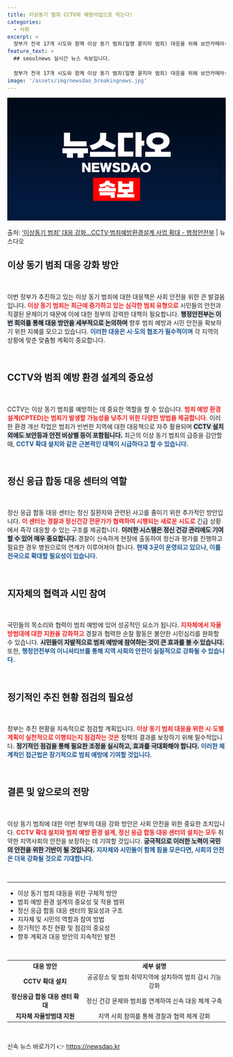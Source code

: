 ```yaml
---
title: 이상동기 범죄 CCTV와 예방사업으로 막는다!
categories:
  - 사회
excerpt: >
  정부가 전국 17개 시도와 함께 이상 동기 범죄(일명 묻지마 범죄) 대응을 위해 보안카메라(CCTV)를 비롯…
feature_text: >
  ## seoulnews 실시간 뉴스 속보입니다.

  정부가 전국 17개 시도와 함께 이상 동기 범죄(일명 묻지마 범죄) 대응을 위해 보안카메라(CCTV)를 비롯…
image: '/assets/img/newsdao_breakingnews.jpg'
---
```


![뉴스다오 속보](/assets/img/newsdao_breakingnews.jpg)

<p>출처: <a href="https://newsdao.kr/1734" rel="dofollow">‘이상동기 범죄’ 대응 강화…CCTV·범죄예방환경설계 사업 확대 - 행정안전부</a> | 뉴스다오</p>

<h2 data-ke-size="size26">이상 동기 범죄 대응 강화 방안</h2>
<p data-ke-size="size16">&nbsp;</p>
이번 정부가 추진하고 있는 이상 동기 범죄에 대한 대응책은 사회 안전을 위한 큰 발걸음입니다. <b><span style="color: #ee2323;">이상 동기 범죄는 최근에 증가하고 있는 심각한 범죄 유형으로</span></b> 시민들의 안전과 직결된 문제이기 때문에 이에 대한 정부의 강력한 대책이 필요합니다. <b><span style="background-color: #21538527;">행정안전부는 이번 회의를 통해 대응 방안을 세부적으로 논의하며</span></b> 향후 범죄 예방과 시민 안전을 확보하기 위한 지혜를 모으고 있습니다. <b><span style="color: #1a5490;">이러한 대응은 시·도의 협조가 필수적이며</span></b> 각 지역의 상황에 맞춘 맞춤형 계획이 중요합니다.

<p data-ke-size="size16">&nbsp;</p>
<h2 data-ke-size="size26">CCTV와 범죄 예방 환경 설계의 중요성</h2>
<p data-ke-size="size16"> &nbsp;</p>
CCTV는 이상 동기 범죄를 예방하는 데 중요한 역할을 할 수 있습니다. <b><span style="color: #ee2323;">범죄 예방 환경 설계(CPTED)는 범죄가 발생할 가능성을 낮추기 위한 다양한 방법을 제공합니다.</span></b> 이러한 환경 개선 작업은 범죄가 빈번한 지역에 대한 대응책으로 자주 활용되며 <b><span style="background-color: #21538527;">CCTV 설치 외에도 보안등과 안전 비상벨 등이 포함됩니다.</span></b> 최근의 이상 동기 범죄의 급증을 감안할 때, <b><span style="color: #1a5490;">CCTV 확대 설치와 같은 근본적인 대책이 시급하다고 할 수 있습니다.</span></b>

<p data-ke-size="size16">&nbsp;</p>
<h2 data-ke-size="size26">정신 응급 합동 대응 센터의 역할</h2>
<p data-ke-size="size16">&nbsp;</p>
정신 응급 합동 대응 센터는 정신 질환자와 관련된 사고를 줄이기 위한 추가적인 방안입니다. <b><span style="color: #ee2323;">이 센터는 경찰과 정신건강 전문가가 협력하여 시행되는 새로운 시도로</span></b> 긴급 상황에서 즉각 대응할 수 있는 구조를 제공합니다. <b><span style="background-color: #21538527;">이러한 시스템은 정신 건강 관리에도 기여할 수 있어 매우 중요합니다.</span></b> 경찰이 신속하게 현장에 출동하여 정신과 평가를 진행하고 필요한 경우 병원으로의 연계가 이루어져야 합니다. <b><span style="color: #1a5490;">현재 3곳이 운영되고 있으나, 이를 전국으로 확대할 필요성이 있습니다.</span></b>

<p data-ke-size="size16">&nbsp;</p>
<h2 data-ke-size="size26">지자체의 협력과 시민 참여</h2>
<p data-ke-size="size16">&nbsp;</p>
국민들의 목소리와 협력이 범죄 예방에 있어 성공적인 요소가 됩니다. <b><span style="color: #ee2323;">지자체에서 자율방범대에 대한 지원을 강화하고</span></b> 경찰과 협력한 순찰 활동은 불안한 시민심리를 완화할 수 있습니다. <b><span style="background-color: #21538527;">시민들이 자발적으로 범죄 예방에 참여하는 것이 큰 효과를 볼 수 있습니다.</span></b> 또한, <b><span style="color: #1a5490;">행정안전부의 이니셔티브를 통해 지역 사회의 안전이 실질적으로 강화될 수 있습니다.</span></b>

<p data-ke-size="size16">&nbsp;</p>
<h2 data-ke-size="size26">정기적인 추진 현황 점검의 필요성</h2>
<p data-ke-size="size16">&nbsp;</p>
정부는 추진 현황을 지속적으로 점검할 계획입니다. <b><span style="color: #ee2323;">이상 동기 범죄 대응을 위한 시·도별 계획이 실천적으로 이행되는지 점검하는 것은</span></b> 정책의 결과를 보장하기 위해 필수적입니다. <b><span style="background-color: #21538527;">정기적인 점검을 통해 필요한 조정을 실시하고, 효과를 극대화해야 합니다.</span></b> <b><span style="color: #1a5490;">이러한 체계적인 접근법은 장기적으로 범죄 예방에 기여할 것입니다.</span></b>

<p data-ke-size="size16">&nbsp;</p>
<h2 data-ke-size="size26">결론 및 앞으로의 전망</h2>
<p data-ke-size="size16">&nbsp;</p>
이상 동기 범죄에 대한 이번 정부의 대응 강화 방안은 사회 안전을 위한 중요한 조치입니다. <b><span style="color: #ee2323;">CCTV 확대 설치와 범죄 예방 환경 설계, 정신 응급 합동 대응 센터의 설치는 모두</span></b> 취약한 지역사회의 안전을 보장하는 데 기여할 것입니다. <b><span style="background-color: #21538527;">궁극적으로 이러한 노력이 국민의 안전을 위한 기반이 될 것입니다.</span></b> <b><span style="color: #1a5490;">지자체와 시민들이 함께 힘을 모은다면, 사회의 안전은 더욱 강화될 것으로 기대합니다.</span></b>

<p data-ke-size="size16">&nbsp;</p>
<hr />
<ul style="list-style-type: disc;">
<li>이상 동기 범죄 대응을 위한 구체적 방안</li>
<li>범죄 예방 환경 설계의 중요성 및 적용 범위</li>
<li>정신 응급 합동 대응 센터의 필요성과 구조</li>
<li>지자체 및 시민의 역할과 참여 방법</li>
<li>정기적인 추진 현황 및 점검의 중요성</li>
<li>향후 계획과 대응 방안의 지속적인 발전</li>
</ul>
<p data-ke-size="size16">&nbsp;</p>
<table style="width: 100%; border-collapse: collapse;">
<tr>
<td style="text-align: center; height: 17px;"><b>대응 방안</b></td>
<td style="text-align: center; height: 17px;"><b>세부 설명</b></td>
</tr>
<tr>
<td style="text-align: center; height: 17px;"><b>CCTV 확대 설치</b></td>
<td style="text-align: center; height: 17px;">공공장소 및 범죄 취약지역에 설치하여 범죄 감시 기능 강화</td>
</tr>
<tr>
<td style="text-align: center; height: 17px;"><b>정신응급 합동 대응 센터 확대</b></td>
<td style="text-align: center; height: 17px;">정신 건강 문제와 범죄를 연계하여 신속 대응 체계 구축</td>
</tr>
<tr>
<td style="text-align: center; height: 17px;"><b>지자체 자율방범대 지원</b></td>
<td style="text-align: center; height: 17px;">지역 사회 참여를 통해 경찰과 협력 체계 강화</td>
</tr>
</table>
<p data-ke-size="size16">&nbsp;</p> 

신속 뉴스 바로가기 👉 <a href="https://newsdao.kr" rel="dofollow">https://newsdao.kr</a>



